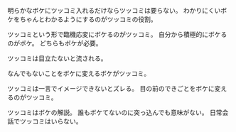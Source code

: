 明らかなボケにツッコミ入れるだけならツッコミは要らない。
わかりにくいボケをちゃんとわかるようにするのがツッコミの役割。

ツッコミという形で臨機応変にボケるのがツッコミ。
自分から積極的にボケるのがボケ。
どちらもボケが必要。

ツッコミは目立たないと流される。

なんでもないことをボケに変えるボケがツッコミ。

ツッコミは一言でイメージできないとズレる。
目の前のできごとをボケに変えるのがツッコミ。

ツッコミはボケの解説。
誰もボケてないのに突っ込んでも意味がない。
日常会話でツッコミはいらない。
